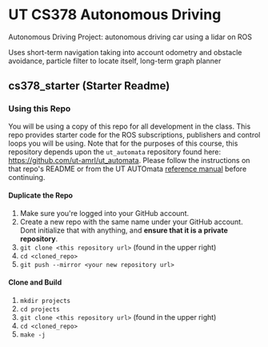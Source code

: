 # UT CS378 Autonomous Driving

Autonomous Driving Project: autonomous driving car using a lidar on ROS

Uses short-term navigation taking into account odometry and obstacle avoidance, particle filter to locate itself, long-term graph planner



## cs378_starter (Starter Readme)

### Using this Repo
You will be using a copy of this repo for all development in the class. This repo provides starter code for the ROS subscriptions, publishers and control loops you will be using. Note that for the purposes of this course, this repository depends upon the `ut_automata` repository found here: https://github.com/ut-amrl/ut_automata. Please follow the instructions on that repo's README or from the UT AUTOmata [reference manual](https://drive.google.com/file/d/1OUp6FGUPEClpTbXKK8XssCad9MBMnHP-/view?usp=sharing) before continuing.

#### Duplicate the Repo
1. Make sure you're logged into your GitHub account.
2. Create a new repo with the same name under your GitHub account. Dont initialize that with anything, and **ensure that it is a private repository**.
3. `git clone <this repository url>` (found in the upper right)
4. `cd <cloned_repo>`
5. `git push --mirror <your new repository url>`

#### Clone and Build
1. `mkdir projects`
1. `cd projects`
1. `git clone <this repository url>` (found in the upper right)
1. `cd <cloned_repo>`
1. `make -j`

